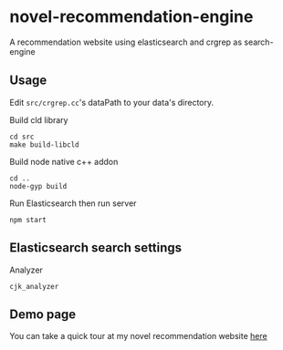 # novel-recommendation-engine
A recommendation website using elasticsearch and crgrep as search-engine

## Usage

Edit `src/crgrep.cc`'s dataPath to your data's directory.

Build cld library
```
cd src
make build-libcld
```

Build node native c++ addon
```
cd ..
node-gyp build
```

Run Elasticsearch then run server
```
npm start
```
## Elasticsearch search settings

Analyzer
```
cjk_analyzer
```

## Demo page
You can take a quick tour at my novel recommendation website [here](http://findmynovel.csie.io)
